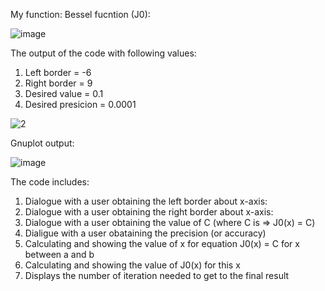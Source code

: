 My function:
Bessel fucntion (J0):

![image](https://user-images.githubusercontent.com/90827811/150023729-282fc7ed-7e41-4266-93d0-9a8090b74010.png)

The output of the code with following values:
1) Left border = -6
2) Right border = 9
3) Desired value = 0.1
4) Desired presicion = 0.0001

![2](https://user-images.githubusercontent.com/90827811/150865238-5ac6b7ee-c5f8-4f4f-a0b3-635e1ed0e2d0.png)



Gnuplot output:

![image](https://user-images.githubusercontent.com/90827811/150867960-91afac8b-e5fa-42b2-ad4f-087ccf036ad3.png)


The code includes:

1) Dialogue with a user obtaining the left border about x-axis:
2) Dialogue with a user obtaining the right border about x-axis:
3) Dialogue with a user obtaining the value of C (where C is => J0(x) = C)
4) Dialigue with a user obataining the precision (or accuracy)
5) Calculating and showing the value of x for equation J0(x) = C for x between a and b
6) Calculating and showing the value of J0(x) for this x
7) Displays the number of iteration needed to get to the final result
